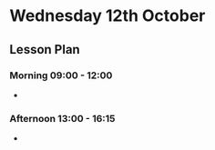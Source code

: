 # Wednesday 12th October

## Lesson Plan

### Morning 09:00 - 12:00

+ 

### Afternoon 13:00 - 16:15

+ 
